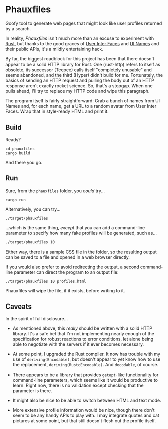 Phauxfiles
==========

Goofy tool to generate web pages that might look like user profiles returned by a search.

In reality, _Phauxfiles_ isn't much more than an excuse to experiment with [Rust](http://rust-lang.org/), but thanks to the good graces of [User Inter Faces](http://uifaces.com/) and [UI Names](http://uinames.com/) and their public APIs, it's a mildly entertaining hack.

By far, the biggest roadblock for this project has been that there doesn't appear to be a solid HTTP library for Rust.  One (rust-http) refers to itself as obsolete, its successor (Teepee) calls itself "completely unusable" and seems abandoned, and the third (Hyper) didn't build for me.  Fortunately, the basics of sending an HTTP request and pulling the body out of an HTTP response aren't exactly rocket science.  So, that's a stopgap.  When one pulls ahead, I'll try to replace my HTTP code and wipe this paragraph.

The program itself is fairly straightforward:  Grab a bunch of names from UI Names and, for each name, get a URL to a random avatar from User Inter Faces.  Wrap that in style-ready HTML and print it.

Build
-----

Ready?

    cd phauxfiles
    cargo build

And there you go.

Run
---

Sure, from the `phauxfiles` folder, you _could_ try...

    cargo run

Alternatively, you can try...

    ./target/phauxfiles

...which is the same thing, _except_ that you can add a command-line parameter to specify how many fake profiles will be generated, such as...

    ./target/phauxfiles 10

Either way, there is a sample CSS file in the folder, so the resulting output can be saved to a file and opened in a web browser directly.

If you would also prefer to avoid redirecting the output, a second command-line parameter can direct the program to an output file:

    ./target/phauxfiles 10 profiles.html

Phauxfiles will wipe the file, if it exists, before writing to it.

Caveats
-------

In the spirit of full disclosure...

 - As mentioned above, this _really_ should be written with a solid HTTP library.  It's a safe bet that I'm not implementing nearly enough of the specification for robust reactions to error conditions, let alone being able to negotiate with the servers if it ever becomes necessary.

 - At some point, I upgraded the Rust compiler.  It now has trouble with my use of `deriving(Encodable)`, but doesn't appear to yet know how to use the replacement, `deriving(RustcEncodable)`.  And `decodable`, of course.

 - There appears to be a library that provides `getopt`-like functionality for command-line parameters, which seems like it would be productive to learn.  Right now, there is no validation except checking that the parameter is there.

 - It might also be nice to be able to switch between HTML and text mode.

 - More extensive profile information would be nice, though there don't seem to be any handy APIs to play with.  I may integrate quotes and cat pictures at some point, but that still doesn't flesh out the profile itself.

